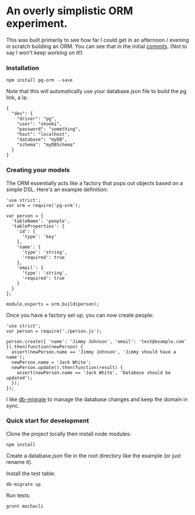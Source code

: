 # An overly simplistic ORM experiment.

This was built primarily to see how far I could get in an afternoon / evening in scratch building an ORM. You can see that in the initial [commits](https://github.com/sillydeveloper/node-pg-orm/commit/cdae9fe33e0c2e2ce79a9f8141f4773574706ccc). (Not to say I won't keep working on it!)

### Installation

```
npm install pg-orm --save
```

Note that this will automatically use your database.json file to build the pg link, a la:

```
{
  "dev": {
    "driver": "pg",
    "user": "skoobi",
    "password": "something",
    "host": "localhost",
    "database": "myDB",
    "schema": "myDBSchema"
  }
}
```

### Creating your models

The ORM essentially acts like a factory that pops out objects based on a simple DSL. Here's an example definition:

```
'use strict';
var orm = require('pg-orm');

var person = {
  'tableName': 'people',
  'tableProperties': {
    'id': {
      'type': 'key'
    },
    'name': { 
      'type': 'string',
      'required': true
    },
    'email': { 
      'type': 'string',
      'required': true
    }
  }
};

module.exports = orm.build(person);
```

Once you have a factory set up, you can now create people:

```
'use strict';
var person = require('./person.js');

person.create({ 'name': 'Jimmy Johnson', 'email': 'test@example.com' }).then(function(newPerson) {
  assert(newPerson.name == 'Jimmy Johnson', 'Jimmy should have a name');
  newPerson.name = 'Jack White';
  newPerson.update().then(function(result) {
    assert(newPerson.name == 'Jack White', 'Database should be updated');
  });
});
```

I like [db-migrate](https://www.npmjs.com/package/db-migrate) to manage the database changes and keep the domain in sync.

### Quick start for development

Clone the project locally then install node modules:

```
npm install
```

Create a database.json file in the root directory like the example (or just rename it).

Install the test table:

```
db-migrate up
```

Run tests:

```
grunt mochacli
```
